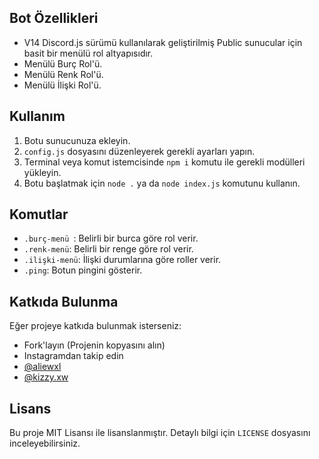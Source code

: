 ## Bot Özellikleri
- V14 Discord.js sürümü kullanılarak geliştirilmiş Public sunucular için basit bir menülü rol altyapısıdır.
- Menülü Burç Rol'ü.
- Menülü Renk Rol'ü.
- Menülü İlişki Rol'ü.

## Kullanım
1. Botu sunucunuza ekleyin.
2. `config.js` dosyasını düzenleyerek gerekli ayarları yapın.
3. Terminal veya komut istemcisinde `npm i` komutu ile gerekli modülleri yükleyin.
4. Botu başlatmak için `node .` ya da `node index.js` komutunu kullanın.

## Komutlar
- `.burç-menü `: Belirli bir burca göre rol verir.
- `.renk-menü`: Belirli bir renge göre rol verir.
- `.ilişki-menü`: İlişki durumlarına göre roller verir.
- `.ping`: Botun pingini gösterir.

## Katkıda Bulunma
Eğer projeye katkıda bulunmak isterseniz:
- Fork'layın (Projenin kopyasını alın)
- Instagramdan takip edin 
- [@aliewxl](https://www.instagram.com/aliewxl/)
- [@kizzy.xw](https://www.instagram.com/kizzy.xw/)

## Lisans
Bu proje MIT Lisansı ile lisanslanmıştır. Detaylı bilgi için `LICENSE` dosyasını inceleyebilirsiniz.
